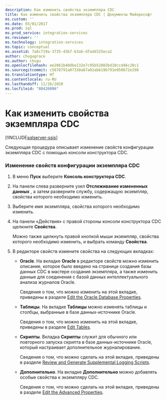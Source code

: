 ```yaml
---
description: Как изменить свойства экземпляра CDC
title: Как изменить свойства экземпляра CDC | Документы Майкрософт
ms.custom: ''
ms.date: 03/01/2017
ms.prod: sql
ms.prod_service: integration-services
ms.reviewer: ''
ms.technology: integration-services
ms.topic: conceptual
ms.assetid: 7a6c719a-3735-43b7-b3ab-dfadd325eca2
author: chugugrace
ms.author: chugu
ms.openlocfilehash: ee2861b40dbe132e7c95b52802bd10ccd46c20c1
ms.sourcegitcommit: c5078791a07330a87a92abb19b791e950672e198
ms.translationtype: HT
ms.contentlocale: ru-RU
ms.lasthandoff: 11/26/2020
ms.locfileid: "88426096"
---
```

# <a name="how-to-edit-the-cdc-instance-properties"></a>Как изменить свойства экземпляра CDC

[!INCLUDE[sqlserver-ssis](../../includes/applies-to-version/sqlserver-ssis.md)]


  Следующая процедура описывает изменение свойств конфигурации экземпляра CDC с помощью консоли конструктора CDC.  
  
### <a name="to-edit-the-cdc-instance-configuration-properties"></a>Изменение свойств конфигурации экземпляра CDC  
  
1.  В меню **Пуск** выберите **Консоль конструктора CDC**.  
  
2.  На панели слева разверните узел **Отслеживание измененных данных** , а затем разверните службу, содержащую экземпляр, свойства которого необходимо изменить.  
  
3.  Выберите имя экземпляра, свойства которого необходимо изменить.  
  
4.  На панели «Действия» с правой стороны консоли конструктора CDC щелкните **Свойства**.  
  
     Можно также щелкнуть правой кнопкой мыши экземпляр, свойства которого необходимо изменить, и выбрать команду **Свойства**.  
  
5.  В редакторе свойств измените свойства на следующих вкладках:  
  
    -   **Oracle**. На вкладке **Oracle** в редакторе свойств можно изменить описание, которое было введено на странице создания базы данных CDC в мастере создания экземпляра, а также изменить данные для соединения с базой данных интеллектуального анализа журналов Oracle.  
  
         Сведения о том, что можно изменить на этой вкладке, приведены в разделе [Edit the Oracle Database Properties](../../integration-services/change-data-capture/edit-the-oracle-database-properties.md).  
  
    -   **Таблицы**. На вкладке **Таблицы** можно изменять таблицы и столбцы, выбранные в базе данных-источнике Oracle.  
  
         Сведения о том, что можно изменить на этой вкладке, приведены в разделе [Edit Tables](../../integration-services/change-data-capture/edit-tables.md).  
  
    -   **Скрипты**. Вкладка **Скрипты** служит для обычного или повторного запуска скрипта в базе данных-источнике Oracle, который настраивает дополнительное журналирование.  
  
         Сведения о том, что можно сделать на этой вкладке, приведены в разделе [Review and Generate Supplemental Logging Scripts](../../integration-services/change-data-capture/review-and-generate-supplemental-logging-scripts.md).  
  
    -   **Дополнительно**. На вкладке **Дополнительно** можно добавлять особые свойства к экземпляру CDC.  
  
         Сведения о том, что можно сделать на этой вкладке, приведены в разделе [Edit the Advanced Properties](../../integration-services/change-data-capture/edit-the-advanced-properties.md).  
  
  
